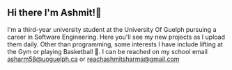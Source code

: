 ## Hi there  I'm Ashmit!👋

I'm a third-year university student at the University Of Guelph pursuing a career in Software Engineering. Here you'll see my new projects as I upload them daily. Other than programming, some interests I have include lifting at the Gym or playing Basketball 🏀. I can be reached on my school email asharm58@uoguelph.ca or reachashmitsharma@gmail.com
